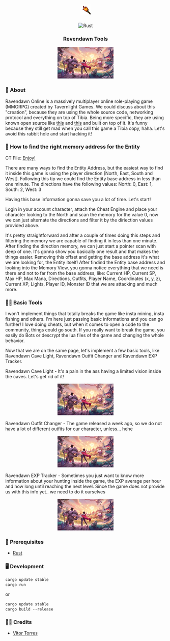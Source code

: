 <h1 align="center">
  <picture>
    <img src="./assets/icon.png" alt="Habemus Lux" />
  </picture>
</h1>

<div align="center">

![Rust](https://img.shields.io/badge/Rust-EF4A00.svg?style=flat-square)

</div>

<h3 align="center">
  Revendawn Tools
</h3>

<div align="center">
  <picture>
    <img src="./assets/ravendawn.png" alt="Ravendawn" />
  </picture>
</div>

### 📖 About

Ravendawn Online is a massively multiplayer online role-playing game (MMORPG) created by Tavernlight Games.
We could discuss about this "creation", because they are using the whole source code, networking protocol and everything on top of Tibia. Being more specific, they are using known open source like [this](https://github.com/edubart/otclient) and [this](https://github.com/edubart/otclient) and built on top of it. It's funny because they still get mad when you call this game a Tibia copy, haha. Let's avoid this rabbit hole and start hacking it!

### 📖 How to find the right memory address for the Entity

CT File: [Enjoy!](https://github.com/vtorres/ravendawn-tools-private/blob/main/ravendawn.CT)

There are many ways to find the Entity Address, but the easiest way to find it inside this game is using the player direction [North, East, South and West]. Following this tip we could find the Entity base address in less than one minute. The directions have the following values: North: 0, East: 1, South: 2, West: 3

Having this base information gonna save you a lot of time. Let's start!

Login in your account character, attach the Cheat Engine and place your character looking to the North and scan the memory for the value 0, now we can just alternate the directions and filter it by the diriection values provided above.

It's pretty straightforward and after a couple of times doing this steps and filtering the memory we are capable of finding it in less than one minute. After finding the direction memory, we can just start a pointer scan with deep of one. It's gonna show you basically one result and that makes the things easier. Removing this offset and getting the base address it's what we are looking for,
the Entity itself! After findind the Entity base address and looking into the Memory View, you gonna notice everything that we need is there and not to far from the base address, like: 
Current HP, Current SP, Max HP, Max Mana, Directions, Outfits, Player Name, Coordinates (x, y, z), Current XP, Lights, Player ID, Monster ID that we are attacking and much more.

### 🏴‍☠️ Basic Tools

I won't implement things that totally breaks the game like insta mining, insta fishing and others. I'm here just passing basic informations and you can go further! I love doing cheats, but when it comes to 
open a code to the community, things could go south. If you really want to break the game, you easily do Bots or descrypt the lua files of the game and changing the whole behavior.

Now that we are on the same page, let's implement a few basic tools, like Ravendawn Cave Light, Ravendawn Outfit Changer and Ravendawn EXP Tracker.

Ravendawn Cave Light - It's a pain in the ass having a limited vision inside the caves. Let's get rid of it!

<div align="center">
  <picture>
    <img src="./assets/ravendawn.png" alt="Ravendawn Cave Light" />
  </picture>
</div>

Ravendawn Outfit Changer - The game released a week ago, so we do not have a lot of different outfits for our character, unless... hehe

<div align="center">
  <picture>
    <img src="./assets/ravendawn.png" alt="Ravendawn Outfit Changer" />
  </picture>
</div>

Ravendawn EXP Tracker - Sometimes you just want to know more information about your hunting inside the game, the EXP average per hour and how long until reaching the next level. Since the game does not provide us with this info yet.. we need to do it ourselves

<div align="center">
  <picture>
    <img src="./assets/ravendawn.png" alt="Ravendawn EXP Tracker" />
  </picture>
</div>

### 📕 Prerequisites

- [Rust](https://www.rust-lang.org/tools/install)

### 🖥️ Development

```shell
cargo update stable
cargo run
```
or

```shell
cargo update stable
cargo build --release
```

### 🏴‍☠️ Credits

- [Vitor Torres](https://github.com/vtorres/)